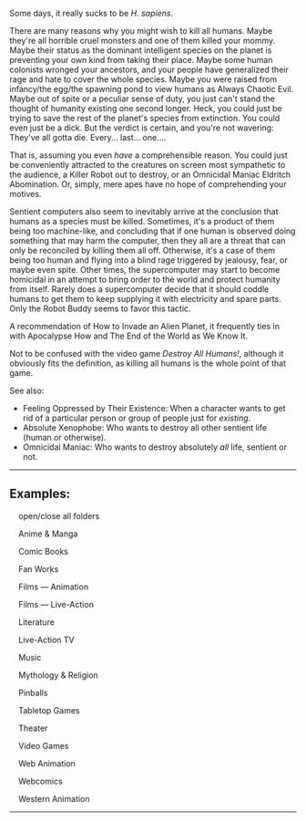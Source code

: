 Some days, it really sucks to be _H. sapiens_.

There are many reasons why you might wish to kill all humans. Maybe they're all horrible cruel monsters and one of them killed your mommy. Maybe their status as the dominant intelligent species on the planet is preventing your own kind from taking their place. Maybe some human colonists wronged your ancestors, and your people have generalized their rage and hate to cover the whole species. Maybe you were raised from infancy/the egg/the spawning pond to view humans as Always Chaotic Evil. Maybe out of spite or a peculiar sense of duty, you just can't stand the thought of humanity existing one second longer. Heck, you could just be trying to save the rest of the planet's species from extinction. You could even just be a dick. But the verdict is certain, and you're not wavering: They've all gotta die. Every... last... one....

That is, assuming you even _have_ a comprehensible reason. You could just be conveniently attracted to the creatures on screen most sympathetic to the audience, a Killer Robot out to destroy, or an Omnicidal Maniac Eldritch Abomination. Or, simply, mere apes have no hope of comprehending your motives.

Sentient computers also seem to inevitably arrive at the conclusion that humans as a species must be killed. Sometimes, it's a product of them being too machine-like, and concluding that if one human is observed doing something that may harm the computer, then they all are a threat that can only be reconciled by killing them all off. Otherwise, it's a case of them being too human and flying into a blind rage triggered by jealousy, fear, or maybe even spite. Other times, the supercomputer may start to become homicidal in an attempt to bring order to the world and protect humanity from itself. Rarely does a supercomputer decide that it should coddle humans to get them to keep supplying it with electricity and spare parts. Only the Robot Buddy seems to favor this tactic.

A recommendation of How to Invade an Alien Planet, it frequently ties in with Apocalypse How and The End of the World as We Know It.

Not to be confused with the video game _Destroy All Humans!_, although it obviously fits the definition, as killing all humans is the whole point of that game.

See also:

-   Feeling Oppressed by Their Existence: When a character wants to get rid of a particular person or group of people just for _existing_.
-   Absolute Xenophobe: Who wants to destroy all other sentient life (human or otherwise).
-   Omnicidal Maniac: Who wants to destroy absolutely _all_ life, sentient or not.

___

## Examples:

    open/close all folders 

    Anime & Manga 

    Comic Books 

    Fan Works 

    Films — Animation 

    Films — Live-Action 

    Literature 

    Live-Action TV 

    Music 

    Mythology & Religion 

    Pinballs 

    Tabletop Games 

    Theater 

    Video Games 

    Web Animation 

    Webcomics 

    Western Animation 

___